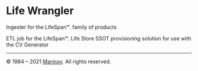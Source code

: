# Life Wrangler

Ingester for the LifeSpan℠. family of products

ETL job for the LifeSpan℠. Life Store SSOT provisioning solution for use with the CV Generator

---

© 1984 – 2021 [Marinov](http://marinov.ml "Marinov"). All rights reserved.
